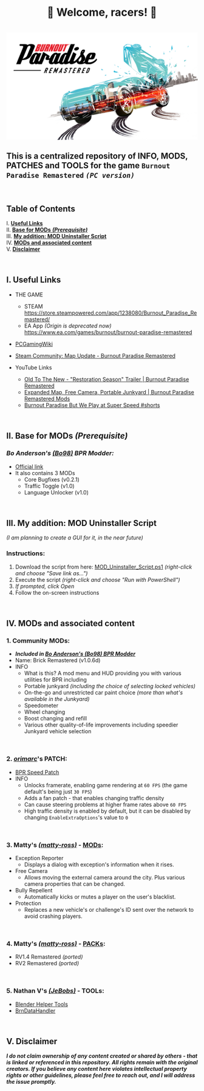 <div align="center">
    <h1>🏁 Welcome, racers! 🏁</h1>
</div>

<br>

<a href="https://raw.githubusercontent.com/RomulusMirauta/Burnout-Paradise-Remastered/refs/heads/main/Burnout_Paradise_Remastered_Splash_Art.jpg">
  <img align="center"
    src="https://raw.githubusercontent.com/RomulusMirauta/Burnout-Paradise-Remastered/refs/heads/main/Burnout_Paradise_Remastered_Splash_Art.jpg"
    alt="Burnout_Paradise_Remastered_Splash_Art" />
</a>

<br>

## This is a  centralized repository of INFO, MODS, PATCHES and TOOLS for the game `Burnout Paradise Remastered` *`(PC version)`* <br>

<br>

## Table of Contents
I.   [**Useful Links**](https://github.com/RomulusMirauta/Burnout-Paradise-Remastered#i-useful-links) <br>
II.  [**Base for MODs** ***(Prerequisite)***](https://github.com/RomulusMirauta/Burnout-Paradise-Remastered#ii-base-for-mods-prerequisite) <br>
III. [**My addition: MOD Uninstaller Script**](https://github.com/RomulusMirauta/Burnout-Paradise-Remastered#iii-my-addition-mod-uninstaller-script) <br>
IV.  [**MODs and associated content**](https://github.com/RomulusMirauta/Burnout-Paradise-Remastered#iv-mods-and-associated-content) <br>
V.   [**Disclaimer**](https://github.com/RomulusMirauta/Burnout-Paradise-Remastered#v-disclaimer) <br>

<br>

## I. Useful Links
- THE GAME
  - STEAM <br>
      https://store.steampowered.com/app/1238080/Burnout_Paradise_Remastered/
  - EA App *(Origin is deprecated now)* <br>
      https://www.ea.com/games/burnout/burnout-paradise-remastered

- [PCGamingWiki](https://www.pcgamingwiki.com/wiki/Burnout_Paradise_Remastered)
- [Steam Community: Map Update - Burnout Paradise Remastered](https://steamcommunity.com/sharedfiles/filedetails/?id=2513119453)

- YouTube Links
  - [Old To The New - "Restoration Season" Trailer | Burnout Paradise Remastered](https://www.youtube.com/watch?v=zEr__N5fp9Q)
  - [Expanded Map, Free Camera, Portable Junkyard | Burnout Paradise Remastered Mods](https://www.youtube.com/watch?v=QwK0bMuC_rI)
  - [Burnout Paradise But We Play at Super Speed #shorts](https://www.youtube.com/shorts/HxXRZgTffJg)

<br>

## II. Base for MODs *(Prerequisite)*

### *Bo Anderson's [(Bo98)](https://github.com/Bo98/bpr-bugs) BPR Modder:*
- [Official link](https://bpr.bo98.uk/)
- It also contains 3 MODs
  - Core Bugfixes (v0.2.1)
  - Traffic Toggle (v1.0)
  - Language Unlocker (v1.0)

<!--
- [Backup](https://raw.githubusercontent.com/RomulusMirauta/bpr-bugs/main/Backup/BPRModderInstaller.exe)
-->

<br>

## III. My addition: MOD Uninstaller Script
*(I am planning to create a GUI for it, in the near future)*

### Instructions:
1. Download the script from here: [MOD_Uninstaller_Script.ps1](https://raw.githubusercontent.com/RomulusMirauta/Burnout-Paradise-Remastered/main/MOD_Uninstaller_Script/MOD_Uninstaller_Script.ps1) *(right-click and choose "Save link as...")*
2. Execute the script *(right-click and choose "Run with PowerShell")*
3. *If prompted, click Open*
4. Follow the on-screen instructions

<br>

## IV. MODs and associated content

### 1. Community MODs:
- ***Included in [Bo Anderson's (Bo98) BPR Modder](https://github.com/RomulusMirauta/bpr-bugs#bo-andersons-bo98-bpr-modder)***
- Name: Brick Remastered (v1.0.6d)
- INFO
  - What is this? A mod menu and HUD providing you with various utilities for BPR including
  - Portable junkyard *(including the choice of selecting locked vehicles)*
  - On-the-go and unrestricted car paint choice *(more than what's available in the Junkyard)*
  - Speedometer
  - Wheel changing
  - Boost changing and refill
  - Various other quality-of-life improvements including speedier Junkyard vehicle selection

<br>

### 2. *[orimarc](https://community.pcgamingwiki.com/profile/5329-orimarc/)*'s PATCH:
- [BPR Speed Patch](https://community.pcgamingwiki.com/files/file/2058-bpr-speed-patch/)
- INFO
  - Unlocks framerate, enabling game rendering at `60 FPS` (the game default's being just `30 FPS`)
  - Adds a fan patch - that enables changing traffic density
  - Can cause steering problems at higher frame rates above `60 FPS`
  - High traffic density is enabled by default, but it can be disabled by changing `EnableExtraOptions`'s value to `0`

<br>

### 3. Matty's *[(matty-ross)](https://github.com/matty-ross/bpr-mods-repository)* - [MODs](https://matty-ross.github.io/bpr-mods/):
- Exception Reporter
  - Displays a dialog with exception's information when it rises.
- Free Camera
  - Allows moving the external camera around the city. Plus various camera properties that can be changed.
- Bully Repellent
  - Automatically kicks or mutes a player on the user's blacklist.
- Protection
  - Replaces a new vehicle's or challenge's ID sent over the network to avoid crashing players.

<br>

### 4. Matty's *[(matty-ross)](https://github.com/matty-ross/bpr-mods-repository)* - [PACKs](https://matty-ross.github.io/bpr-mods/#:~:text=avoid%20crashing%20players.-,Packs,-RV1.4%20Remastered):
- RV1.4 Remastered *(ported)*
- RV2 Remastered *(ported)*

<br>

### 5. Nathan V's *[(JeBobs)](https://github.com/JeBobs)* - TOOLs:
- [Blender Helper Tools](https://github.com/JeBobs/blender_burnout_paradise_helpers)
- [BrnDataHandler](https://github.com/JeBobs/BrnDataHandler)

<br>

## V. Disclaimer
***I do not claim ownership of any content created or shared by others - that is linked or referenced in this repository. All rights remain with the original creators. If you believe any content here violates intellectual property rights or other guidelines, please feel free to reach out, and I will address the issue promptly.***
